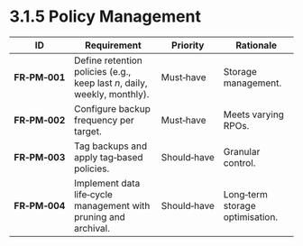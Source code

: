 # 3.1.5 Policy Management

| ID            | Requirement                                                              | Priority    | Rationale                       |
|---------------|--------------------------------------------------------------------------|-------------|---------------------------------|
| <a id="frPm001">**FR‑PM‑001**</a> | Define retention policies (e.g., keep last *n*, daily, weekly, monthly). | Must‑have   | Storage management.             |
| <a id="frPm002">**FR‑PM‑002**</a> | Configure backup frequency per target.                                   | Must‑have   | Meets varying RPOs.             |
| <a id="frPm003">**FR‑PM‑003**</a> | Tag backups and apply tag‑based policies.                                | Should‑have | Granular control.               |
| <a id="frPm004">**FR‑PM‑004**</a> | Implement data life‑cycle management with pruning and archival.          | Should‑have | Long‑term storage optimisation. |